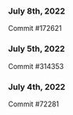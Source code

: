 ### July 8th, 2022

Commit #172621

### July 5th, 2022

Commit #314353


### July 4th, 2022

Commit #72281
